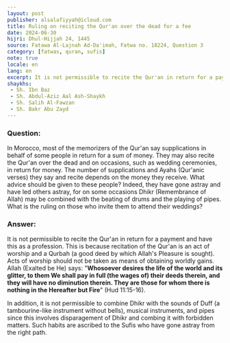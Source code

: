 ```yaml
---
layout: post
publisher: alsalafiyyah@icloud.com
title: Ruling on reciting the Qur'an over the dead for a fee
date: 2024-06-30
hijri: Dhul-Hijjah 24, 1445
source: Fatawa Al-Lajnah Ad-Da'imah, Fatwa no. 18224, Question 3
category: [fatwas, quran, sufis]
note: true
locale: en
lang: en
excerpt: It is not permissible to recite the Qur'an in return for a payment and have this as a profession. This is because recitation of the Qur'an is an act of worship and a Qurbah (a good deed by which Allah's Pleasure is sought).
shaykhs: 
 - Sh. Ibn Baz 
 - Sh. Abdul-Aziz Aal Ash-Shaykh
 - Sh. Salih Al-Fawzan 
 - Sh. Bakr Abu Zayd
---
```


### Question: 
In Morocco, most of the memorizers of the Qur'an say supplications in behalf of some people in return for a sum of money. They may also recite the Qur'an over the dead and on occasions, such as wedding ceremonies, in return for money. The number of supplications and Ayahs (Qur'anic verses) they say and recite depends on the money they receive. What advice should be given to these people? Indeed, they have gone astray and have led others astray, for on some occasions Dhikr (Remembrance of Allah) may be combined with the beating of drums and the playing of pipes. What is the ruling on those who invite them to attend their weddings?

### Answer: 
It is not permissible to recite the Qur'an in return for a payment and have this as a profession. This is because recitation of the Qur'an is an act of worship and a Qurbah (a good deed by which Allah's Pleasure is sought). Acts of worship should not be taken as means of obtaining worldly gains. Allah (Exalted be He) says: "**Whosoever desires the life of the world and its glitter, to them We shall pay in full (the wages of) their deeds therein, and they will have no diminution therein. They are those for whom there is nothing in the Hereafter but Fire**" (Hud 11:15-16). 

In addition, it is not permissible to combine Dhikr with the sounds of Duff (a tambourine-like instrument without bells), musical instruments, and pipes since this involves disparagement of Dhikr and combing it with forbidden matters. Such habits are ascribed to the Sufis who have gone astray from the right path. 
